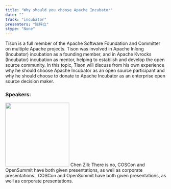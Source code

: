 ```yaml
---
title: "Why should you choose Apache Incubator"
date: "" 
track: "incubator"
presenters: "陈梓立"
stype: "None"
---
```

Tison is a full member of the Apache Software Foundation and Committer on multiple Apache projects. Tison was involved in Apache Inlong (Incubator) incubation as a founding member, and in Apache Kvrocks (Incubator) incubation as mentor, helping to establish and develop the open source community. In this topic, Tison will discuss from his own experience why he should choose Apache Incubator as an open source participant and why he should choose to donate to Apache Incubator as an enterprise open source decision maker.
 ### Speakers: 
 <img src="images/speaker/1067.png" width="200" />
 Chen Zili: There is no, COSCon and OpenSummit have both given presentations, as well as corporate presentations., COSCon and OpenSummit have both given presentations, as well as corporate presentations.
 